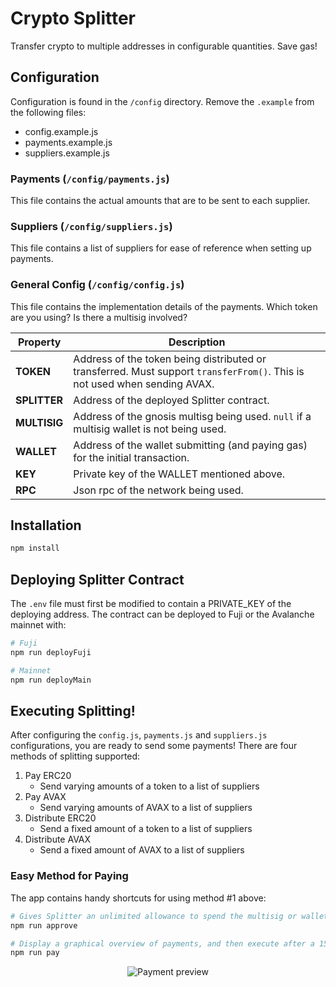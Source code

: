 # Crypto Splitter

Transfer crypto to multiple addresses in configurable quantities. Save gas!

## Configuration

Configuration is found in the `/config` directory. Remove the `.example` from the following files:

* config.example.js
* payments.example.js
* suppliers.example.js

### Payments (`/config/payments.js`)

This file contains the actual amounts that are to be sent to each supplier.

### Suppliers (`/config/suppliers.js`)

This file contains a list of suppliers for ease of reference when setting up payments.

### General Config (`/config/config.js`)

This file contains the implementation details of the payments. Which token are you using? Is there a multisig involved?

| Property | Description |
| -------- | ----------- |
| **TOKEN** | Address of the token being distributed or transferred. Must support `transferFrom()`. This is not used when sending AVAX. |
| **SPLITTER** | Address of the deployed Splitter contract. |
| **MULTISIG** | Address of the gnosis multisg being used. `null` if a multisig wallet is not being used. |
| **WALLET** | Address of the wallet submitting (and paying gas) for the initial transaction. |
| **KEY** | Private key of the WALLET mentioned above. |
| **RPC** | Json rpc of the network being used. |


## Installation

```bash
npm install
```

## Deploying Splitter Contract

The `.env` file must first be modified to contain a PRIVATE_KEY of the deploying address.
The contract can be deployed to Fuji or the Avalanche mainnet with:

```bash
# Fuji
npm run deployFuji

# Mainnet
npm run deployMain
```

## Executing Splitting!

After configuring the `config.js`, `payments.js` and `suppliers.js` configurations, you are ready to send some payments!
There are four methods of splitting supported:

1) Pay ERC20
   * Send varying amounts of a token to a list of suppliers
2) Pay AVAX
   * Send varying amounts of AVAX to a list of suppliers
3) Distribute ERC20
   * Send a fixed amount of a token to a list of suppliers
4) Distribute AVAX
    * Send a fixed amount of AVAX to a list of suppliers
    
### Easy Method for Paying

The app contains handy shortcuts for using method #1 above:

```bash
# Gives Splitter an unlimited allowance to spend the multisig or wallet's erc20 token
npm run approve

# Display a graphical overview of payments, and then execute after a 15 second "cold-feet" delay
npm run pay
```

<div style="text-align: center;">
    <img src="https://github.com/bmino/crypto-splitter/blob/master/resources/paymentPreview.png?raw=true" alt="Payment preview">
</div>
